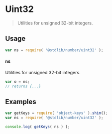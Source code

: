 # Uint32

> Utilities for unsigned 32-bit integers.

<section class="usage">

## Usage

```javascript
var ns = require( '@stdlib/number/uint32' );
```

#### ns

Utilities for unsigned 32-bit integers.

```javascript
var o = ns;
// returns {...}
```

</section>

<!-- /.usage -->

<section class="examples">

## Examples

<!-- TODO: better examples -->

```javascript
var getKeys = require( 'object-keys' ).shim();
var ns = require( '@stdlib/number/uint32' );

console.log( getKeys( ns ) );
```

</section>

<!-- /.examples -->

<section class="links">

</section>

<!-- /.links -->
